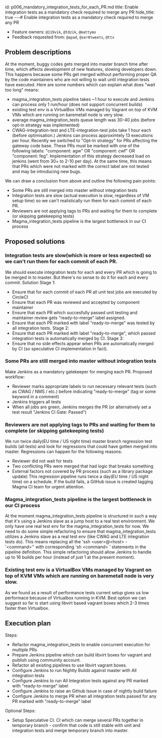 ---
---
id: p006_mandatory_integration_tests_for_each_PR.md
title: Enable integration tests as a mandatory check required to merge any PR
hide_title: true
---# Enable integration tests as a mandatory check required to merge any PR
- Feature owners: `@119vik`, `@tdzik`, `@mattymo`
- Feedback requested from: `@apad`, `@zer0tweets`, `@ttx`
## Problem descriptions
At the moment, buggy codes gets merged into master branch time after time, which affects development of new features, slowing developers down. This happens because some PRs get merged without performing proper QA by the code maintainers who are not willing to wait until integration tests have executed. Here are some numbers which can explain what does "wait too long" means:
 - magma_integration_tests pipeline takes ~1 hour to execute and Jenkins can process only 1 run/hour (does not support concurrent builds)
 - existing test env is a VirtualBox VMs managed by Vagrant on top of KVM VMs which are running on baremetall node is very slow.
 - average magma_integration_tests queue length was 30-40 jobs (before opt-in strategy was implemented)
 - CWAG-integration-test and LTE-integration-test jobs take 1 hour each (before optimisation.) Jenkins can process approximtely 13 executions per hour.
 Recently we switched to "Opt-In strategy" for PRs affecting the gateway code base. These PRs must be marked with one of the following labels: "component: agw" OR "component: cwf" OR "component: feg". Implementation of this strategy decreased load on jenkins (went from 30+ to 2-10 per day). At the same time, this means that PRs which were not marked with the correct label are not tested and may be introducing new bugs.

 We can draw a conclusion from above and outline the following pain points:
 - Some PRs are still merged into master without integration tests
 - Integration tests are slow (actual execution is slow, regardless of VM setup time) so we can't realistically run them for each commit of each PR.
 - Reviewers are not applying tags to PRs and waiting for them to complete (or skipping gatekeeping tests)
 - Magma_integration_tests pipeline is the largest bottleneck in our CI process


## Proposed solutions

### Integration tests are slow(which is more or less expected) so we can't run them for each commit of each PR.
We should execute integration tests for each and every PR which is going to be merged in to master. But there's no sense to do it for each and every commit.
Solution
Stage 1:
 - Ensure that for each commit of each PR all unit test jobs are executed by CircleCI
 - Ensure that each PR was reviewed and accepted by component maintainer
 - Ensure that each PR which succesfully passed unit testing and maintainer review gets "ready-to-merge" label assigned.
 - Ensure that each PR marked with label "ready-to-merge" was tested by all integration tests.
 Stage 2:
 - Ensure that each PR marked with label "ready-to-merge", which passed integration tests is automatically merged by CI.
 Stage 3:
 - Ensure that no side effects appear when PRs are automatically merged by CI (so speculative CI implementation in fact).

### Some PRs are still merged into master without integration tests
Make Jenkins as a mandatory gatekeeper for merging each PR. Proposed workflow:
 - Reviewer marks appropriate labels to run necessary relevant tests (such as CWAG / NMS / etc.) before indicating "ready-to-merge" (tag or some keyword in a comment)
 - Jenkins triggers all tests
 - When all jobs are green, Jenkins merges the PR (or alternatively set a test result "Jenkins CI Gate: Passed")

### Reviewers are not applying tags to PRs and waiting for them to complete (or skipping gatekeeping tests)
We run twice daily(EU time / US night time) master branch regression test builds (all tests) and look for regressions that could have gotten merged into master. Regressions can happen for the following reasons:
- Reviewer did not wait for tests
- Two conflicting PRs were merged that had logic that breaks something
- External factors not covered by PR process (such as a library package update)
This regression pipeline runs twice a day(EU time / US night time) on a schedule. If the build fails, a GitHub issue is created tagging Magma CI team for urgent attention.

### Magma_integration_tests pipeline is the largest bottleneck in our CI process
At the moment magma_integration_tests pipeline is structured in such a way that it's using a Jenkins slave as a jump host to a real test environment. We only have one real test env for the magma_integration_tests for now. We need to do some simple refactoring to ensure that magma_integration_tests utilizes a Jenkins slave as a real test env (like CWAG and LTE integration tests do). This means replacing all the 'ssh &lt;user&gt;@&lt;host&gt; - '&lt;command&gt;'' with corresponding 'sh &lt;command&gt; ' statements in the pipeline definition. This simple refactoring should allow Jenkins to handle up to 16 builds per hour (instead of just 1 at the present moment).

### Existing test env is a VirtualBox VMs managed by Vagrant on top of KVM VMs which are running on baremetall node is very slow.
As we found as a result of performance tests current setup gives us low performace because of Virtualbox running in KVM. Best option we can suggest so far is start using libvirt based vagrant boxes which 2-3 times faster then Virtualbox.

## Execution plan
Steps:
- Refactor magma_integration_tests to enable concurrent execution for multiple PRs
- Prepare Jenkins pipeline which can build libvirt boxes for vagrant and publish using community account.
- Refactor all existing pipelines to use libvirt vagrant boxes.
- Configure Jenkins to run Nightly Builds against master with All integration tests
- Configure Jenkins to run All Integration tests against any PR marked with "ready-to-merge" label
- Configure Jenkins to raise an Github Issue in case of nightly build failure
- Configure Jenkins to merge PR when all integration tests passed for any PR marked with "ready-to-merge" label

Optional Steps:
- Setup Speculative CI. CI which can merge several PRs together in temporary branch - confirm that code is still stable with unit and integration tests and merge temporary branch into master.
